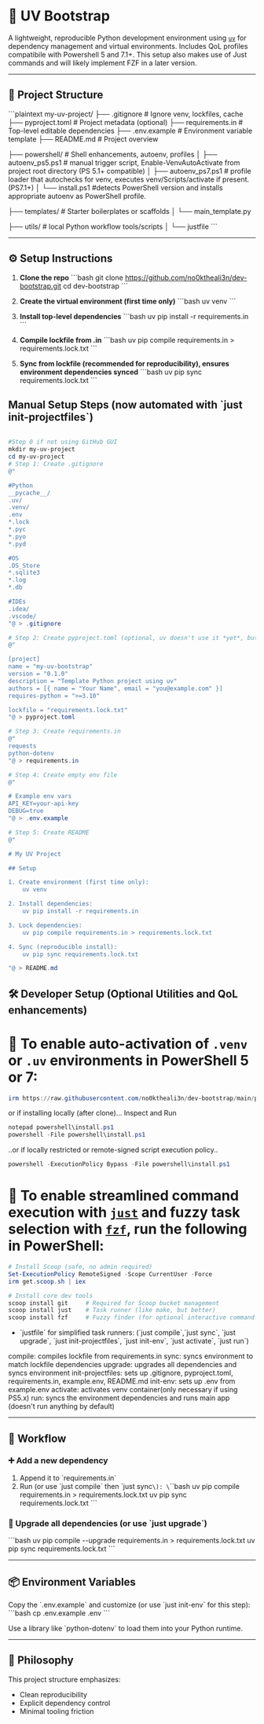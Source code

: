 # 🧬 UV Bootstrap

A lightweight, reproducible Python development environment using [`uv`](https://github.com/astral-sh/uv) for dependency management and virtual environments.  Includes QoL profiles compatibile with Powershell 5 and 7.1+.  This setup also makes use of Just commands and will likely implement FZF in a later version. 

---

## 📁 Project Structure

\`\`\`plaintext
my-uv-project/
├── .gitignore                  # Ignore venv, lockfiles, cache
├── pyproject.toml              # Project metadata (optional)
├── requirements.in             # Top-level editable dependencies
├── .env.example                # Environment variable template
├── README.md                   # Project overview

├── powershell/                 # Shell enhancements, autoenv, profiles
│   ├── autoenv_ps5.ps1         # manual trigger script, Enable-VenvAutoActivate from project root directory (PS 5.1+ compatible)
│   ├── autoenv_ps7.ps1         # profile loader that autochecks for venv, executes venv/Scripts/activate if present. (PS7.1+)
│   └── install.ps1             #detects PowerShell version and installs appropriate autoenv as PowerShell profile.

├── templates/                  # Starter boilerplates or scaffolds
│   └── main_template.py

├── utils/                      # local Python workflow tools/scripts
│   └── justfile
\`\`\`

---

## ⚙️ Setup Instructions

1. **Clone the repo**
   \`\`\`bash
   git clone https://github.com/no0ktheali3n/dev-bootstrap.git
   cd dev-bootstrap
   \`\`\`

2. **Create the virtual environment (first time only)**
   \`\`\`bash
   uv venv
   \`\`\`

3. **Install top-level dependencies**
   \`\`\`bash
   uv pip install -r requirements.in
   \`\`\`

4. **Compile lockfile from .in**
   \`\`\`bash
   uv pip compile requirements.in > requirements.lock.txt
   \`\`\`

5. **Sync from lockfile (recommended for reproducibility), ensures environment dependencies synced**
   \`\`\`bash
   uv pip sync requirements.lock.txt
   \`\`\`


## Manual Setup Steps (now automated with \`just init-projectfiles\`)

```powershell

#Step 0 if not using GitHub GUI
mkdir my-uv-project
cd my-uv-project
# Step 1: Create .gitignore
@"

#Python
__pycache__/
.uv/
.venv/
.env
*.lock
*.pyc
*.pyo
*.pyd

#OS
.DS_Store
*.sqlite3
*.log
*.db

#IDEs
.idea/
.vscode/
"@ > .gitignore

# Step 2: Create pyproject.toml (optional, uv doesn't use it *yet*, but good future-proofing).  Currently not automated; update name and version updating with project
@"

[project]
name = "my-uv-bootstrap"
version = "0.1.0"
description = "Template Python project using uv"
authors = [{ name = "Your Name", email = "you@example.com" }]
requires-python = ">=3.10"

lockfile = "requirements.lock.txt"
"@ > pyproject.toml

# Step 3: Create requirements.in
@"
requests
python-dotenv
"@ > requirements.in

# Step 4: Create empty env file
@"

# Example env vars
API_KEY=your-api-key
DEBUG=true
"@ > .env.example

# Step 5: Create README
@"

# My UV Project

## Setup

1. Create environment (first time only):
    uv venv

2. Install dependencies:
    uv pip install -r requirements.in

3. Lock dependencies:
    uv pip compile requirements.in > requirements.lock.txt

4. Sync (reproducible install):
    uv pip sync requirements.lock.txt

"@ > README.md

```

## 🛠️ Developer Setup (Optional Utilities and QoL enhancements)

# 🧪 To enable auto-activation of `.venv` or `.uv` environments in PowerShell 5 or 7:

```powershell
irm https://raw.githubusercontent.com/no0ktheali3n/dev-bootstrap/main/powershell/install.ps1 | iex
```

or if installing locally (after clone)...
Inspect and Run
```powershell
notepad powershell\install.ps1
powershell -File powershell\install.ps1
```

..or if locally restricted or remote-signed script execution policy..
```powershell
powershell -ExecutionPolicy Bypass -File powershell\install.ps1
```



# 🧪 To enable streamlined command execution with [`just`](https://github.com/casey/just) and fuzzy task selection with [`fzf`](https://github.com/junegunn/fzf), run the following in PowerShell:


```powershell
# Install Scoop (safe, no admin required)
Set-ExecutionPolicy RemoteSigned -Scope CurrentUser -Force
irm get.scoop.sh | iex

# Install core dev tools
scoop install git     # Required for Scoop bucket management
scoop install just    # Task runner (like make, but better)
scoop install fzf     # Fuzzy finder (for optional interactive command selection)
```

- \`justfile\` for simplified task runners: 
(\`just compile\`,\`just sync\`, \`just upgrade\`, \`just init-projectfiles\`, \`just init-env\`, \`just activate\`, \`just run\`)

compile:            compiles lockfile from requirements.in
sync:               syncs environment to match lockfile dependencies
upgrade:            upgrades all dependencies and syncs environment
init-projectfiles:  sets up .gitignore, pyproject.toml, requirements.in, example.env, README.md
init-env:           sets up .env from example.env
activate:           activates venv container(only necessary if using PS5.x)
run:                syncs the environment dependencies and runs main app (doesn't run anything by default)

---

## 🔄 Workflow

### ➕ Add a new dependency
1. Append it to \`requirements.in\`  
2. Run (or use \`just compile\` then \`just sync`\):
   \`\`\`bash
   uv pip compile requirements.in > requirements.lock.txt
   uv pip sync requirements.lock.txt
   \`\`\`

### 🔼 Upgrade all dependencies (or use \`just upgrade\`)
\`\`\`bash
uv pip compile --upgrade requirements.in > requirements.lock.txt
uv pip sync requirements.lock.txt
\`\`\`

---

## 📦 Environment Variables

Copy the \`.env.example\` and customize (or use \`just init-env\` for this step):
\`\`\`bash
cp .env.example .env
\`\`\`

Use a library like \`python-dotenv\` to load them into your Python runtime.

---

## 🧠 Philosophy

This project structure emphasizes:
- Clean reproducibility
- Explicit dependency control
- Minimal tooling friction